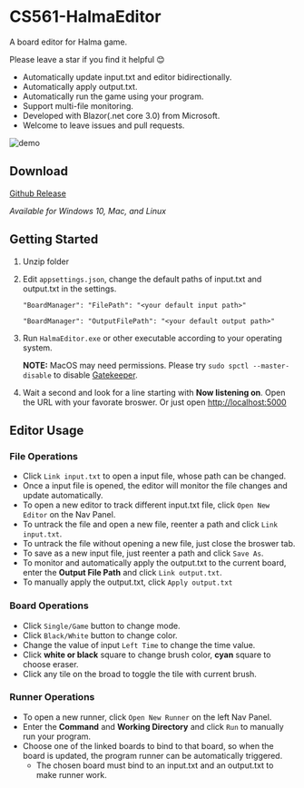 # CS561-HalmaEditor

A board editor for Halma game.

Please leave a star if you find it helpful :blush:

* Automatically update input.txt and editor bidirectionally.
* Automatically apply output.txt.
* Automatically run the game using your program.
* Support multi-file monitoring.
* Developed with Blazor(.net core 3.0) from Microsoft.
* Welcome to leave issues and pull requests.

![demo](https://drive.google.com/uc?id=17KCGxVDV2CPpe1U3Bv-_8g9O0Yc_quQG)

## Download

[Github Release](https://github.com/panyz522/CS561-HalmaEditor/releases/)

_Available for Windows 10, Mac, and Linux_

## Getting Started

1. Unzip folder
1. Edit `appsettings.json`, change the default paths of input.txt and output.txt in the settings.

    `"BoardManager": "FilePath": "<your default input path>"`

    `"BoardManager": "OutputFilePath": "<your default output path>"`

1. Run `HalmaEditor.exe` or other executable according to your operating system. 
    
    **NOTE:** MacOS may need permissions. Please try `sudo spctl --master-disable` to disable [Gatekeeper](https://en.wikipedia.org/wiki/Gatekeeper_(macOS)).
    
1. Wait a second and look for a line starting with **Now listening on**.
    Open the URL with your favorate broswer. Or just open [http://localhost:5000](http://localhost:5000)

## Editor Usage

### File Operations

* Click `Link input.txt` to open a input file, whose path can be changed.
* Once a input file is opened, the editor will monitor the file changes and update automatically.
* To open a new editor to track different input.txt file, click `Open New Editor` on the Nav Panel.
* To untrack the file and open a new file, reenter a path and click `Link input.txt`.
* To untrack the file without opening a new file, just close the broswer tab.
* To save as a new input file, just reenter a path and click `Save As`.
* To monitor and automatically apply the output.txt to the current board, enter the **Output File Path** and click `Link output.txt`.
* To manually apply the output.txt, click `Apply output.txt`

### Board Operations

* Click `Single/Game` button to change mode.
* Click `Black/White` button to change color.
* Change the value of input `Left Time` to change the time value.
* Click __white or black__ square to change brush color, __cyan__ square to choose eraser.
* Click any tile on the broad to toggle the tile with current brush.

### Runner Operations

* To open a new runner, click `Open New Runner` on the left Nav Panel.
* Enter the **Command** and **Working Directory** and click `Run` to manually run your program.
* Choose one of the linked boards to bind to that board, so when the board is updated, the program runner can be automatically triggered.
    * The chosen board must bind to an input.txt and an output.txt to make runner work.
